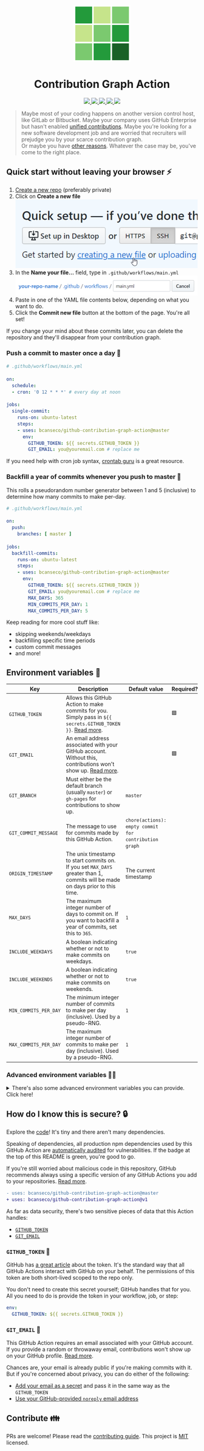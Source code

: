 <p align="center">
  <img width="150px" src="./.github/images/cover.png">
</p>

<h1 align="center">
  Contribution Graph Action
</h1>

<p align="center">
  <a href="https://github.com/bcanseco/github-contribution-graph-action/actions?query=workflow%3Abuild">
    <img src="https://github.com/bcanseco/github-contribution-graph-action/workflows/build/badge.svg">
  </a>

  <a href="https://github.com/bcanseco/github-contribution-graph-action/actions?query=workflow%3Atests">
    <img src="https://github.com/bcanseco/github-contribution-graph-action/workflows/tests/badge.svg">
  </a>

  <a href="https://github.com/bcanseco/github-contribution-graph-action/actions?query=workflow%3Aaudit">
    <img src="https://github.com/bcanseco/github-contribution-graph-action/workflows/audit/badge.svg">
  </a>

  <a href="https://github.com/marketplace/actions/autopopulate-your-contribution-graph">
    <img src="https://img.shields.io/badge/action-marketplace-orange?logo=github">
  </a>

  <a href="https://github.com/bcanseco/github-contribution-graph-action/releases">
    <img src="https://img.shields.io/github/v/release/bcanseco/github-contribution-graph-action.svg?logo=github">
  </a>
</p>

> Maybe most of your coding happens on another version control host, like GitLab or Bitbucket. Maybe your company uses GitHub Enterprise but hasn't enabled [unified contributions](https://help.github.com/en/enterprise/2.15/admin/installation/enabling-unified-contributions-between-github-enterprise-server-and-githubcom). Maybe you're looking for a new software development job and are worried that recruiters will prejudge you by your scarce contribution graph.  
> Or maybe you have [other reasons](https://twitter.com/jacobmparis/status/1265740598277025792). Whatever the case may be, you've come to the right place.

## Quick start without leaving your browser ⚡

1. [Create a new repo](https://github.com/new) (preferably private)
1. Click on **Create a new file**  
   ![](./.github/images/create-new-file.png)
1. In the **Name your file...** field, type in `.github/workflows/main.yml`
   ![](./.github/images/name-new-file.png)
1. Paste in one of the YAML file contents below, depending on what you want to do.
1. Click the **Commit new file** button at the bottom of the page. You're all set!

If you change your mind about these commits later, you can delete the repository and they'll disappear from your contribution graph.

### Push a commit to master once a day 🍺

```yml
# .github/workflows/main.yml

on:
  schedule:
  - cron: '0 12 * * *' # every day at noon

jobs:
  single-commit:
    runs-on: ubuntu-latest
    steps:
    - uses: bcanseco/github-contribution-graph-action@master
      env:
        GITHUB_TOKEN: ${{ secrets.GITHUB_TOKEN }}
        GIT_EMAIL: you@youremail.com # replace me
```

If you need help with cron job syntax, [crontab guru](https://crontab.guru/) is a great resource.

### Backfill a year of commits whenever you push to master 🍻

This rolls a pseudorandom number generator between 1 and 5 (inclusive) to determine how many commits to make per-day.

```yml
# .github/workflows/main.yml

on:
  push:
    branches: [ master ]

jobs:
  backfill-commits:
    runs-on: ubuntu-latest
    steps:
    - uses: bcanseco/github-contribution-graph-action@master
      env:
        GITHUB_TOKEN: ${{ secrets.GITHUB_TOKEN }}
        GIT_EMAIL: you@youremail.com # replace me
        MAX_DAYS: 365
        MIN_COMMITS_PER_DAY: 1
        MAX_COMMITS_PER_DAY: 5
```

Keep reading for more cool stuff like:

* skipping weekends/weekdays
* backfilling specific time periods
* custom commit messages
* and more!

## Environment variables 🌳

| Key                   | Description                                                                                                                   | Default value                                         | Required? |
|-----------------------|-------------------------------------------------------------------------------------------------------------------------------|-------------------------------------------------------|-----------|
| `GITHUB_TOKEN`        | Allows this GitHub Action to make commits for you. Simply pass in `${{ secrets.GITHUB_TOKEN }}`. [Read more](#github_token-). |                                                       |    🟩    |
| `GIT_EMAIL`           | An email address associated with your GitHub account. Without this, contributions won't show up. [Read more](#git_email-).    |                                                       |    🟩    |
| `GIT_BRANCH`          | Must either be the default branch (usually `master`) or `gh-pages` for contributions to show up.                              | `master`                                              |           |
| `GIT_COMMIT_MESSAGE`  | The message to use for commits made by this GitHub Action.                                                                    | `chore(actions): empty commit for contribution graph` |           |
| `ORIGIN_TIMESTAMP`    | The unix timestamp to start commits on. If you set `MAX_DAYS` greater than 1, commits will be made on days prior to this time.| The current timestamp                                 |           |
| `MAX_DAYS`            | The maximum integer number of days to commit on. If you want to backfill a year of commits, set this to `365`.                | `1`                                                   |           |
| `INCLUDE_WEEKDAYS`    | A boolean indicating whether or not to make commits on weekdays.                                                              | `true`                                                |           |
| `INCLUDE_WEEKENDS`    | A boolean indicating whether or not to make commits on weekends.                                                              | `true`                                                |           |
| `MIN_COMMITS_PER_DAY` | The minimum integer number of commits to make per day (inclusive). Used by a pseudo-RNG.                                      | `1`                                                   |           |
| `MAX_COMMITS_PER_DAY` | The maximum integer number of commits to make per day (inclusive). Used by a pseudo-RNG.                                      | `1`                                                   |           |

### Advanced environment variables 🧙‍♂️

<details>

<summary>There's also some advanced environment variables you can provide. Click here!</summary>

Only set these if you know what you're doing:

| Key                 | Description                                                                  | Default value                                                     | Required? |
|---------------------|------------------------------------------------------------------------------|-------------------------------------------------------------------|-----------|
| `GIT_HOST`          | You may be able to override this to support a GitHub Enterprise environment. | `github.com`                                                      |           |
| `GIT_SSH_COMMAND`   |                                                                              | `ssh -o UserKnownHostsFile=/dev/null -o StrictHostKeyChecking=no` |           |
| `GITHUB_ACTOR`      |                                                                              | Set by the GitHub Actions runner                                  |           |
| `GITHUB_REPOSITORY` |                                                                              | Set by the GitHub Actions runner                                  |           |

</details>

## How do I know this is secure? 🔒

Explore the [code](src/index.js)! It's tiny and there aren't many dependencies.

Speaking of dependencies, all production npm dependencies used by this GitHub Action are [automatically audited](./.github/workflows/audit.yml) for vulnerabilities. If the badge at the top of this README is green, you're good to go.

If you're still worried about malicious code in this repository, GitHub recommends always using a specific version of any GitHub Actions you add to your repositories. [Read more](https://help.github.com/en/actions/reference/workflow-syntax-for-github-actions#jobsjob_idstepsuses).

```diff
- uses: bcanseco/github-contribution-graph-action@master
+ uses: bcanseco/github-contribution-graph-action@v1
```

As far as data security, there's two sensitive pieces of data that this Action handles:

* [`GITHUB_TOKEN`](#github_token-)
* [`GIT_EMAIL`](#git_email-)

### `GITHUB_TOKEN` 🔑

GitHub has [a great article](https://help.github.com/en/actions/configuring-and-managing-workflows/authenticating-with-the-github_token#using-the-github_token-in-a-workflow) about the token. It's the standard way that all GitHub Actions interact with GitHub on your behalf. The permissions of this token are both short-lived scoped to the repo only.

You don't need to create this secret yourself; GitHub handles that for you. All you need to do is provide the token in your workflow, job, or step:

```yml
env:
  GITHUB_TOKEN: ${{ secrets.GITHUB_TOKEN }}
```

### `GIT_EMAIL` 📧

This GitHub Action requires an email associated with your GitHub account. If you provide a random or throwaway email, contributions won't show up on your GitHub profile. [Read more](https://help.github.com/en/github/setting-up-and-managing-your-github-profile/why-are-my-contributions-not-showing-up-on-my-profile#you-havent-added-your-local-git-commit-email-to-your-profile).

Chances are, your email is already public if you're making commits with it. But if you're concerned about privacy, you can do either of the following:

* [Add your email as a secret](https://help.github.com/en/actions/configuring-and-managing-workflows/creating-and-storing-encrypted-secrets#creating-encrypted-secrets-for-a-repository) and pass it in the same way as the `GITHUB_TOKEN`
* [Use your GitHub-provided `noreply` email address](https://help.github.com/en/github/setting-up-and-managing-your-github-user-account/setting-your-commit-email-address#about-commit-email-addresses)

## Contribute 👪

PRs are welcome! Please read the [contributing guide](.github/CONTRIBUTING.md). This project is [MIT](LICENSE) licensed.
